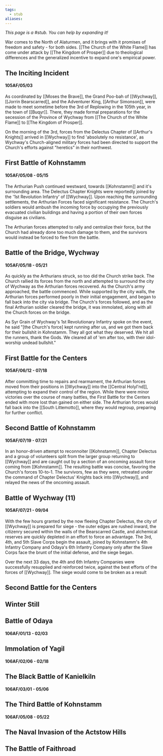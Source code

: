 ```yaml
---
tags:
  - stub
aliases:
---
```


*This page is a #stub. You can help by expanding it!*

War comes to the North of Alaturmen, and it brings with it promises of freedom and safety - for both sides. [[The Church of the White Flame]] has come under attack by [[The Kingdom of Prosper]] due to theological differences and the generalized incentive to expand one's empirical power.

## The Inciting Incident
#### 105AF/05/03
As coordinated by [[Moses the Brave]], the Grand Poo-bah of [[Wychway]], [[Jorrin Bearscarred]], and the Adventurer King, [[Arthur Simonson]], were made to meet sometime before the 3rd of Replowing in the 105th year, in the town of [[Buqyr]]. There, they made formal preparations for the secession  of the Province of Wychway from [[The Church of the White Flame]] to [[The Kingdom of Prosper]].

On the morning of the 3rd, forces from the Delectus Chapter of [[Arthur's Knights]] arrived in [[Wychway]] to find 'absolutely no resistance', as Wychway's Church-aligned military forces had been directed to support the Church's efforts against "heretics" in their northwest.

## First Battle of Kohnstamm
#### 105AF/05/08 - 05/15

The Arthurian Push continued westward, towards [[Kohnstamm]] and it's surrounding area. The Delectus Chapter Knights were reportedly joined by the '1st Revolution Infantry' of [[Wychway]]. Upon reaching the surrounding settlements, the Arthurian Forces faced significant resistance. The Church's soldiers would ambush the incoming force by occupying the previously evacuated civilian buildings and having a portion of their own forces disguise as civilians.

The Arthurian forces attempted to rally and centralize their force, but the Church had already done too much damage to them, and the survivors would instead be forced to flee from the battle.

## Battle of the Bridge, Wychway
#### 105AF/05/18 - 05/21

As quickly as the Arthurians struck, so too did the Church strike back. The Church rallied its forces from the north and attempted to surround the city of Wychway as the Arthurian forces recovered. As the Church's army approached, the battle commenced. While supported by the city walls, the Arthurian forces performed poorly in their initial engagement, and began to fall back into the city via bridge. The Church's forces followed, and as the final Arthurian soldier cleared the bridge, it was immolated, along with all the Church forces on the bridge. 

As Syr Grain of Wychway's 1st Revolutionary Infantry spoke on the event, he said "[the Church's force] kept running after us, and we got them back for their bullshit in Kohnstamm. They all got what they deserved. We hit all the runners, thank the Gods. We cleared all of 'em after too, with their idol-worship undead bullshit."

## First Battle for the Centers
#### 105AF/06/12 - 07/18

After committing time to repairs and rearmament, the Arthurian forces moved from their positions in [[Wychway]] into the [[Central Holyl'nd]], attempting to expand their control of the region. While there were minor victories over the course of many battles, the First Battle for the Centers ended with more lost than gained on either side. The Arthurian forces would fall back into the [[South Littemotto]], where they would regroup, preparing for further conflict.

## Second Battle of Kohnstamm 
#### 105AF/07/19 - 07/21

In an honor-driven attempt to reconnoiter [[Kohnstamm]], Chapter Delectus and a group of volunteers split from the larger group returning to [[Wychway]] and are caught out by a section of an oncoming assault force coming from [[Kohnstamm]]. The resulting battle was concise, favoring the Church's forces 10-to-1. The survivors, few as they were, retreated under the command of Chapter Delectus' Knights back into [[Wychway]], and relayed the news of the oncoming assault.

## Battle of Wychway (11)
#### 105AF/07/21 - 09/04

With the few hours granted by the now fleeing Chapter Delectus, the city of [[Wychway]] is prepared for siege - the outer edges are rushed inward, the citizenry secured within the walls of the Bearscarred Castle, and alchemical reserves are quickly depleted in an effort to force an advantage. The 3rd, 4th, and 5th Slave Corps begin the assault, joined by Kohnstamm's 4th Infantry Company and Odaya's 6th Infantry Company only after the Slave Corps face the brunt of the initial defense, and the siege began.

Over the next 33 days, the 4th and 6th Infantry Companies were successfully resupplied and reinforced twice, against the best efforts of the forces of [[Wychway]]. The siege would come to be broken as a result 

## Second Battle for the Centers

## Winter Still

## Battle of Odaya
#### 106AF/01/13 - 02/03

## Immolation of Yagil
#### 106AF/02/06 - 02/18

## The Black Battle of Kanielkiln
#### 106AF/03/01 - 05/06

## The Third Battle of Kohnstamm
#### 106AF/05/08 - 05/22

## The Naval Invasion of the Actstow Hills

## The Battle of Faithroad

